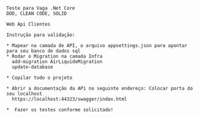 	Teste para Vaga .Net Core
	DDD, CLEAN CODE, SOLID

	Web Api Clientes

	Instrução para validação:

	* Mapear na camada de API, o arquivo appsettings.json para apontar para seu banco de dados sql
	* Rodar o Migration na camada Infra 
	  add-migration AirLiquideMigration
	  update-database
	  
	* Copilar todo o projeto
	
	* Abrir a documentação da APi no seguinte endereço: Colocar porta do seu localhost
	  https://localhost:44323/swagger/index.html 
	  
	*  Fazer os testes conforme solicitado!
